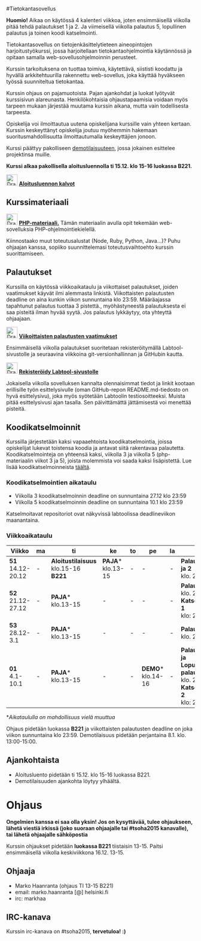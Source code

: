 #Tietokantasovellus 

**Huomio!** Aikaa on käytössä 4 kalenteri viikkoa, joten ensimmäisellä viikolla pitää tehdä palautukset 1 ja 2. Ja viimeisellä viikolla palautus 5, lopullinen palautus ja toinen koodi katselmointi.

Tietokantasovellus on tietojenkäsittelytieteen aineopintojen harjoitustyökurssi, jossa harjoitellaan tietokantaohjelmointia käytännössä ja opitaan samalla web-sovellusohjelmoinnin perusteet.

Kurssin tarkoituksena on tuottaa toimiva, käytettävä, siististi koodattu ja hyvällä arkkitehtuurilla rakennettu web-sovellus, joka käyttää hyväkseen työssä suunniteltua tietokantaa.

Kurssin ohjaus on pajamuotoista. Pajan ajankohdat ja luokat lyötyvät kurssisivun alareunasta. Henkilökohtaisia ohjaustapaamisia voidaan myös tarpeen mukaan järjestää muutama kurssin aikana, mutta vain todellisesta tarpeesta.

Opiskelija voi ilmoittautua uutena opiskelijana kurssille vain yhteen kertaan. Kurssin keskeyttänyt opiskelija joutuu myöhemmin hakemaan suoritusmahdollisuutta ilmoittautumalla keskeyttäjien jonoon.

Kurssi päättyy pakolliseen <a href="http://advancedkittenry.github.io/aikataulu/demo.html">demotilaisuuteen</a>, jossa jokainen esittelee projektinsa muille.

**Kurssi alkaa pakollisella aloitusluennolla ti 15.12. klo 15-16 luokassa B221.**

<img src="https://assets-cdn.github.com/images/icons/emoji/unicode/1f449.png" alt="Drawing" height="30" width="30"/> **<a href="https://docs.google.com/presentation/d/1d-0mAPU0ucOxmDykGNIvJkNKxSJsc9bEtdAzh0d9YNY/pub?start=false&loop=false&delayms=3000">Aloitusluennon kalvot</a>** 


## Kurssimateriaali

<img src="https://assets-cdn.github.com/images/icons/emoji/unicode/1f449.png" alt="Drawing" height="30" width="30"/>  **<a href="http://tsoha.github.io">PHP-materiaali.</a>** Tämän materiaalin avulla opit tekemään web-sovelluksia PHP-ohjelmointiekielellä.

Kiinnostaako muut toteutusalustat (Node, Ruby, Python, Java...)? Puhu ohjaajan kanssa, sopiiko suunnittelemasi toteutusvaihtoehto kurssin suorittamiseen.

## Palautukset

Kurssilla on käytössä viikkoaikataulu ja viikottaiset palautukset, joiden vaatimukset käyvät ilmi alemmasta linkistä. Viikottaisten palautusten deadline on aina kunkin viikon sunnuntaina klo 23:59. Määräajassa tapahtunut palautus tuottaa 3 pistettä., myöhästyneestä palautuksesta ei saa pisteitä ilman hyvää syytä. Jos palautus lykkäytyy, ota yhteyttä ohjaajaan. 

<img src="https://assets-cdn.github.com/images/icons/emoji/unicode/1f449.png" alt="Drawing" height="30" width="30"/> **[Viikoittaisten palautusten vaatimukset](ohjeet/Palautukset.md)**

Ensimmäisellä viikolla palautukset suoritetaan rekisteröitymällä Labtool-sivustolle ja seuraavina viikkoina git-versionhallinnan ja GitHubin kautta.

<img src="https://assets-cdn.github.com/images/icons/emoji/unicode/1f449.png" alt="Drawing" height="30" width="30"/> **<a href="http://tsoha-labtool.herokuapp.com/register">Rekisteröidy Labtool-sivustolle</a>**

Jokaisella viikolla sovelluksen kannalta olennaisimmat tiedot ja linkit kootaan erillisille työn esittelysivulle (oman GitHub-repon README.md-tiedosto on hyvä esittelysivu), joka myös syötetään Labtoolin testiosoitteeksi. Muista pitää esittelysivusi ajan tasalla. Sen päivittämättä jättämisestä voi menettää pisteitä.

## Koodikatselmoinnit

Kurssilla järjestetään kaksi vapaaehtoista koodikatselmointia, joissa opiskelijat lukevat toistensa koodia ja antavat siitä rakentavaa palautetta. Koodikatselmointeja on yhteensä kaksi, viikolla 3 ja viikolla 5 (php-materiaalin viikot 3 ja 5), joista molemmista voi saada kaksi lisäpistettä. Lue lisää koodikatselmoinneista <a href="http://advancedkittenry.github.io/aikataulu/koodikatselmointi.html">täältä</a>.

### Koodikatselmointien aikataulu

* Viikolla 3 koodikatselmoinnin deadline on sunnuntaina 27.12 klo 23:59
* Viikolla 5 koodikatselmoinnin deadline on sunnuntaina 10.1 klo 23:59

Katselmoitavat repositoriot ovat näkyvissä labtoolissa deadlineviikon maanantaina.

### Viikkoaikataulu

| Viikko | ma | ti | ke | to | pe | la | su |
| --- | --- | --- | --- | --- | --- | --- | --- |
| **51** <br> 14.12-20.12 | - |  **Aloitustilaisuus**<br>klo.15-16<br> **B221**  |  **PAJA***<br>klo.13-15  | - |  -  |  -  |  **Palautus 1 ja 2** <br> klo. 23:59 |
| **52** <br> 21.12-27.12 |  -  |  **PAJA***<br>klo.13-15  |  -  | - |  -  |  -  |  **Palautus 3** <br> klo. 23:59 <br> **Katselmointi 1** <br> klo: 23:59  |
| **53** <br> 28.12-3.1 |  -  | **PAJA***<br>klo.13-15|  -  | - |  -  |  -  |  **Palautus 4** <br> klo. 23:59 <br>  |
| **01** <br> 4.1-10.1 |  -  |**PAJA***<br>klo.13-15| - | - |**DEMO***<br>klo.14-16|  -  | **Palautus 5 ja Lopullinen palautus** <br> klo. 23:59 <br> **Katselmointi 2** <br> klo: 23:59 |

**Aikataululla on mahdollisuus vielä muuttua*

Ohjaus pidetään luokassa **B221** ja viikottaisten palautusten deadline on joka viikon sunnuntaina klo 23:59. Demotilaisuus pidetään perjantaina 8.1. klo. 13:00-15:00.

## Ajankohtaista

* Aloitusluento pidetään ti 15.12. klo 15-16 luokassa B221.
* Demotilaisuuden ajankohta löytyy ylhäältä.

# Ohjaus

**Ongelmien kanssa ei saa olla yksin! Jos on kysyttävää, tulee ohjaukseen, lähetä viestiä irkissä (joko suoraan ohjaajalle tai #tsoha2015 kanavalle), tai lähetä ohjaajalle sähköpostia**

Kurssin ohjaukset pidetään **luokassa B221** tiistaisin 13-15. Paitsi ensimmäisellä viikolla keskiviikkona 16.12. 13-15.

## Ohjaaja

* Marko Haanranta (ohjaus TI 13-15 B221)
 * email: marko.haanranta [@] helsinki.fi
 * irc: markhaa


## IRC-kanava

Kurssin irc-kanava on #tsoha2015, **tervetuloa! :)**
